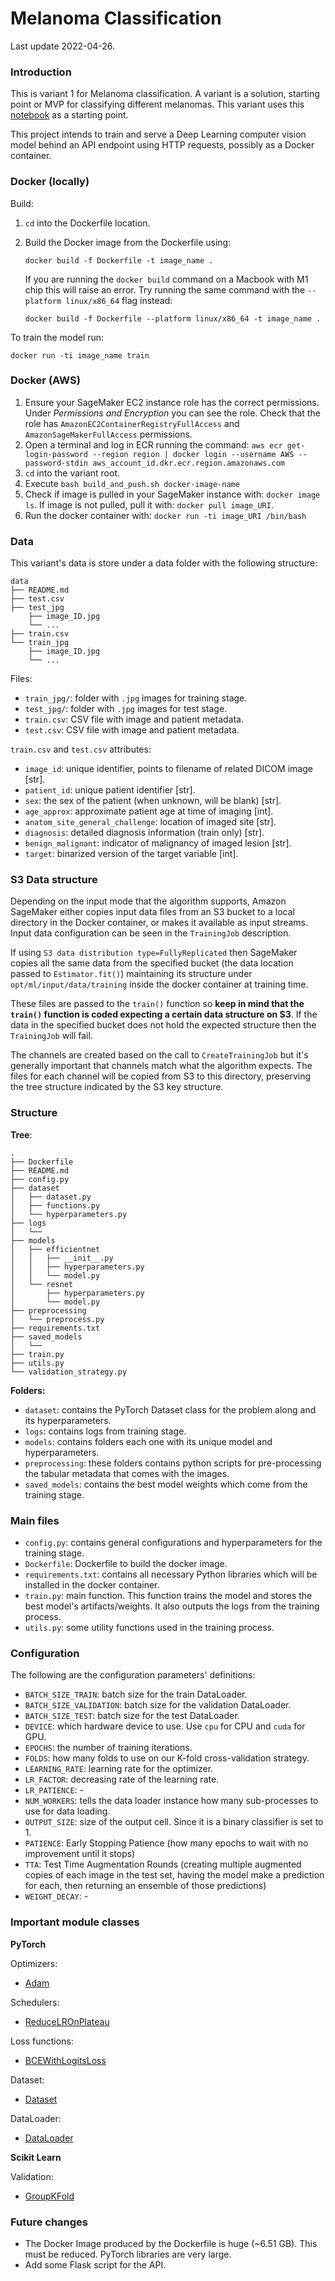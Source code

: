 # Melanoma Classification

Last update 2022-04-26.

### Introduction

This is variant 1 for Melanoma classification. A variant is a solution, starting point or MVP for classifying 
different melanomas. This variant uses this [notebook](https://www.kaggle.com/andradaolteanu/melanoma-competiton-aug-resnet-effnet-lb-0-91) as a starting point. 

This project intends to train and serve a Deep Learning computer vision model behind an API endpoint using HTTP 
requests, possibly as a Docker container.

### Docker (locally)

Build:
1. `cd` into the Dockerfile location. 
2. Build the Docker image from the Dockerfile using:

    `docker build -f Dockerfile -t image_name . `
    
    If you are running the `docker build` command on a Macbook with M1 chip this will raise an error. Try running the same 
    command with the `--platform linux/x86_64` flag instead:
    
    `docker build -f Dockerfile --platform linux/x86_64 -t image_name . `

To train the model run:

`docker run -ti image_name train`

### Docker (AWS)

1. Ensure your SageMaker EC2 instance role has the correct permissions. Under *Permissions and Encryption* you can see 
the role. Check that the role has `AmazonEC2ContainerRegistryFullAccess` and `AmazonSageMakerFullAccess` permissions.
2. Open a terminal and log in ECR running the command: 
`aws ecr get-login-password --region region | docker login --username AWS --password-stdin aws_account_id.dkr.ecr.region.amazonaws.com`
3. `cd` into the variant root.
4. Execute `bash build_and_push.sh docker-image-name`
5. Check if image is pulled in your SageMaker instance with: `docker image ls`. If image is not pulled, pull it with: 
   `docker pull image_URI`.
6. Run the docker container with: `docker run -ti image_URI /bin/bash`

### Data

This variant's data is store under a data folder with the following structure:
```
data
├── README.md
├── test.csv
├── test_jpg
    ├── image_ID.jpg
    └── ...
├── train.csv
└── train_jpg
    ├── image_ID.jpg
    └── ...
```

Files:
- `train_jpg/`: folder with `.jpg` images for training stage.
- `test_jpg/`: folder with `.jpg` images for test stage.
- `train.csv`: CSV file with image and patient metadata.
- `test.csv`: CSV file with image and patient metadata.

`train.csv` and `test.csv` attributes:

- `image_id`: unique identifier, points to filename of related DICOM image [str].
- `patient_id`: unique patient identifier [str].
- `sex`: the sex of the patient (when unknown, will be blank) [str].
- `age_approx`: approximate patient age at time of imaging [int].
- `anatom_site_general_challenge`: location of imaged site [str].
- `diagnosis`: detailed diagnosis information (train only) [str].
- `benign_malignant`: indicator of malignancy of imaged lesion [str].
- `target`: binarized version of the target variable [int].

### S3 Data structure

Depending on the input mode that the algorithm supports, Amazon SageMaker either copies input data files from an S3 
bucket to a local directory in the Docker container, or makes it available as input streams. Input data 
configuration can be seen in the `TrainingJob` description. 

If using `S3 data distribution type=FullyReplicated` then SageMaker copies all the same data from the specified 
bucket (the data location passed to `Estimator.fit()`) maintaining its structure under `opt/ml/input/data/training` 
inside the docker container at training time. 

These files are passed to the `train()` function so **keep in mind that the `train()` function is coded expecting a 
certain data structure on S3**. If the data in the specified bucket does not hold the expected structure then the 
`TrainingJob` will fail.

The channels are created based on the call to `CreateTrainingJob` but it's generally important that channels match what 
the algorithm expects. The files for each channel will be copied from S3 to this directory, preserving the tree 
structure indicated by the S3 key structure. 

### Structure

**Tree**: 
```
.
├── Dockerfile
├── README.md
├── config.py
├── dataset
│   ├── dataset.py
│   ├── functions.py
│   └── hyperparameters.py
├── logs
│   └── 
├── models
│   ├── efficientnet
│   │   ├── __init__.py
│   │   ├── hyperparameters.py
│   │   └── model.py
│   └── resnet
│       ├── hyperparameters.py
│       └── model.py
├── preprocessing
│   └── preprocess.py
├── requirements.txt
├── saved_models
│   └── 
├── train.py
├── utils.py
└── validation_strategy.py

```

**Folders:**
- `dataset`: contains the PyTorch Dataset class for the problem along and its hyperparameters.
- `logs`: contains logs from training stage.
- `models`: contains folders each one with its unique model and hyperparameters.
- `preprocessing`: these folders contains python scripts for pre-processing the tabular metadata that comes with the 
  images.
- `saved_models`: contains the best model weights which come from the training stage.

### Main files

- `config.py`: contains general configurations and hyperparameters for the training stage.
- `Dockerfile`: Dockerfile to build the docker image.
- `requirements.txt`: contains all necessary Python libraries which will be installed in the docker container.
- `train.py`: main function. This function trains the model and stores the best model's artifacts/weights. It also outputs the logs from the training process. 
- `utils.py`: some utility functions used in the training process.

### Configuration

The following are the configuration parameters' definitions:

- `BATCH_SIZE_TRAIN`: batch size for the train DataLoader.
- `BATCH_SIZE_VALIDATION`: batch size for the validation DataLoader.
- `BATCH_SIZE_TEST`: batch size for the test DataLoader.
- `DEVICE`: which hardware device to use. Use `cpu` for CPU and `cuda` for GPU.
- `EPOCHS`: the number of training iterations.
- `FOLDS`: how many folds to use on our K-fold cross-validation strategy.
- `LEARNING_RATE`: learning rate for the optimizer.
- `LR_FACTOR`: decreasing rate of the learning rate.
- `LR_PATIENCE`: -
- `NUM_WORKERS`: tells the data loader instance how many sub-processes to use for data loading.  
- `OUTPUT_SIZE`: size of the output cell. Since it is a binary classifier is set to 1.
- `PATIENCE`: Early Stopping Patience (how many epochs to wait with no improvement until it stops)
- `TTA`: Test Time Augmentation Rounds (creating multiple augmented copies of each image in the test set, having the model make a prediction for each, then returning an ensemble of those predictions)
- `WEIGHT_DECAY`: -

### Important module classes

**PyTorch**

Optimizers:
- [Adam](https://pytorch.org/docs/stable/generated/torch.optim.Adam.html)

Schedulers:
- [ReduceLROnPlateau](https://pytorch.org/docs/stable/generated/torch.optim.lr_scheduler.ReduceLROnPlateau.html#reducelronplateau)

Loss functions:
- [BCEWithLogitsLoss](https://pytorch.org/docs/stable/generated/torch.nn.BCEWithLogitsLoss.html)

Dataset:
- [Dataset](https://pytorch.org/docs/stable/data.html#torch.utils.data.Dataset)

DataLoader:
- [DataLoader](https://pytorch.org/docs/stable/data.html#torch.utils.data.DataLoader)

**Scikit Learn**

Validation:
- [GroupKFold](https://scikit-learn.org/stable/modules/generated/sklearn.model_selection.GroupKFold.html)


### Future changes

- The Docker Image produced by the Dockerfile is huge (~6.51 GB). This must be reduced. PyTorch libraries are very large.
- Add some Flask script for the API.

